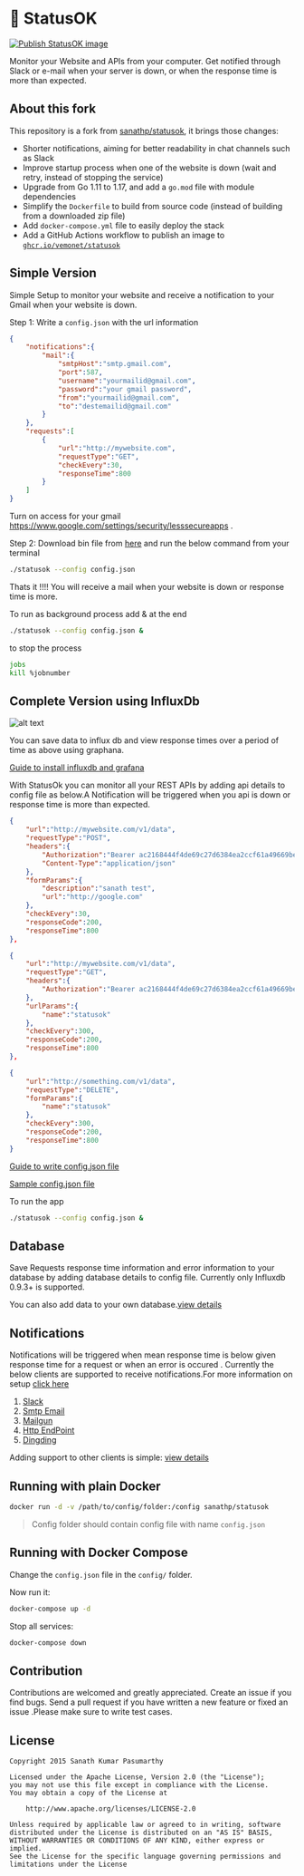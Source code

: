 # 🔭 StatusOK

[![Publish StatusOK image](https://github.com/vemonet/statusok/actions/workflows/publish-docker.yml/badge.svg)](https://github.com/vemonet/statusok/actions/workflows/publish-docker.yml)

Monitor your Website and APIs from your computer. Get notified through Slack or e-mail when your server is down, or when the response time is more than expected.

## About this fork 

This repository is a fork from [sanathp/statusok](https://github.com/sanathp/statusok), it brings those changes:

* Shorter notifications, aiming for better readability in chat channels such as Slack
* Improve startup process when one of the website is down (wait and retry, instead of stopping the service)
* Upgrade from Go 1.11 to 1.17, and add a `go.mod` file with module dependencies
* Simplify the `Dockerfile` to build from source code (instead of building from a downloaded zip file)
* Add `docker-compose.yml` file to easily deploy the stack
* Add a GitHub Actions workflow to publish an image to [`ghcr.io/vemonet/statusok`](https://github.com/vemonet/statusok/pkgs/container/statusok)

## Simple Version

Simple Setup to monitor your website and receive a notification to your Gmail when your website is down.

Step 1: Write a `config.json` with the url information 
```json
{
	"notifications":{
		"mail":{
			"smtpHost":"smtp.gmail.com",
			"port":587,
			"username":"yourmailid@gmail.com",
			"password":"your gmail password",
			"from":"yourmailid@gmail.com",
			"to":"destemailid@gmail.com"
		}
	},
	"requests":[
		{
			"url":"http://mywebsite.com",
			"requestType":"GET",
			"checkEvery":30,	
			"responseTime":800
		}
	]
}
```
Turn on access for your gmail https://www.google.com/settings/security/lesssecureapps .

Step 2: Download bin file from [here](https://github.com/vemonet/statusok/releases/) and run the below command from your terminal
```bash
./statusok --config config.json
```
Thats it !!!! You will receive a mail when your website is down or response time is more.

To run as background process add & at the end

```bash
./statusok --config config.json &	
```
to stop the process 
```bash
jobs
kill %jobnumber
```

## Complete Version using InfluxDb

![alt text](https://github.com/vemonet/statusok/raw/master/screenshots/graphana.png "Graphana Screenshot")

You can save data to influx db and view response times over a period of time as above using graphana.

[Guide to install influxdb and grafana](https://github.com/vemonet/statusok/blob/master/Config.md#database) 

With StatusOk you can monitor all your REST APIs by adding api details to config file as below.A Notification will be triggered when you api is down or response time is more than expected.

```json
{
	"url":"http://mywebsite.com/v1/data",
	"requestType":"POST",
	"headers":{
		"Authorization":"Bearer ac2168444f4de69c27d6384ea2ccf61a49669be5a2fb037ccc1f",
		"Content-Type":"application/json"
	},
	"formParams":{
		"description":"sanath test",
		"url":"http://google.com"
	},
	"checkEvery":30,
	"responseCode":200,		
	"responseTime":800
},

{
	"url":"http://mywebsite.com/v1/data",
	"requestType":"GET",
	"headers":{
		"Authorization":"Bearer ac2168444f4de69c27d6384ea2ccf61a49669be5a2fb037ccc1f",		
	},
	"urlParams":{
		"name":"statusok"
	},
	"checkEvery":300,
	"responseCode":200,		
	"responseTime":800
},

{
	"url":"http://something.com/v1/data",
	"requestType":"DELETE",
	"formParams":{
		"name":"statusok"
	},
	"checkEvery":300,
	"responseCode":200,		
	"responseTime":800
}

```
[Guide to write config.json file](https://github.com/vemonet/statusok/blob/master/Config.md#writing-a-config-file)

[Sample config.json file](https://github.com/vemonet/statusok/blob/master/sample_config.json)

To run the app

```bash
./statusok --config config.json &
```

## Database

Save Requests response time information and error information to your database by adding database details to config file. Currently only Influxdb 0.9.3+ is supported.

You can also add data to your own database.[view details](https://github.com/vemonet/statusok/blob/master/Config.md#save-data-to-any-other-database)

## Notifications

Notifications will be triggered when mean response time is below given response time for a request or when an error is occured . Currently the below clients are supported to receive notifications.For more information on setup [click here](https://github.com/vemonet/statusok/blob/master/Config.md#notifications)

1. [Slack](https://github.com/vemonet/statusok/blob/master/Config.md#slack)
2. [Smtp Email](https://github.com/vemonet/statusok/blob/master/Config.md#e-mail)
3. [Mailgun](https://github.com/vemonet/statusok/blob/master/Config.md#mailgun)
4. [Http EndPoint](https://github.com/vemonet/statusok/blob/master/Config.md#http-endpoint)
5. [Dingding](https://github.com/vemonet/statusok/blob/master/Config.md#dingding)

Adding support to other clients is simple: [view details](https://github.com/vemonet/statusok/blob/master/Config.md#write-your-own-notification-client)

## Running with plain Docker

```bash
docker run -d -v /path/to/config/folder:/config sanathp/statusok
```

> Config folder should contain config file with name `config.json`

## Running with Docker Compose

Change the `config.json` file in the `config/` folder.

Now run it:

```bash
docker-compose up -d
```

Stop all services:

```bash
docker-compose down
```

## Contribution

Contributions are welcomed and greatly appreciated. Create an issue if you find bugs.
Send a pull request if you have written a new feature or fixed an issue .Please make sure to write test cases.

## License
```
Copyright 2015 Sanath Kumar Pasumarthy

Licensed under the Apache License, Version 2.0 (the "License");
you may not use this file except in compliance with the License.
You may obtain a copy of the License at

    http://www.apache.org/licenses/LICENSE-2.0

Unless required by applicable law or agreed to in writing, software
distributed under the License is distributed on an "AS IS" BASIS,
WITHOUT WARRANTIES OR CONDITIONS OF ANY KIND, either express or implied.
See the License for the specific language governing permissions and
limitations under the License
```
